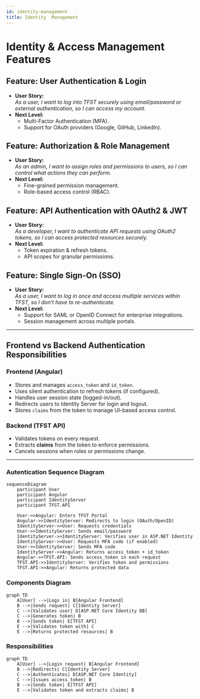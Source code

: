 ```yaml
---
id: identity-management
title: Identity  Management
---
```


# Identity & Access Management Features

## Feature: User Authentication & Login
- **User Story:**  
  *As a user, I want to log into TFST securely using email/password or external authentication, so I can access my account.*
- **Next Level:**  
  - Multi-Factor Authentication (MFA).  
  - Support for OAuth providers (Google, GitHub, LinkedIn).  

## Feature: Authorization & Role Management
- **User Story:**  
  *As an admin, I want to assign roles and permissions to users, so I can control what actions they can perform.*
- **Next Level:**  
  - Fine-grained permission management.  
  - Role-based access control (RBAC).  

## Feature: API Authentication with OAuth2 & JWT
- **User Story:**  
  *As a developer, I want to authenticate API requests using OAuth2 tokens, so I can access protected resources securely.*
- **Next Level:**  
  - Token expiration & refresh tokens.  
  - API scopes for granular permissions.  

## Feature: Single Sign-On (SSO)
- **User Story:**  
  *As a user, I want to log in once and access multiple services within TFST, so I don’t have to re-authenticate.*
- **Next Level:**  
  - Support for SAML or OpenID Connect for enterprise integrations.  
  - Session management across multiple portals.

---
## Frontend vs Backend Authentication Responsibilities

### **Frontend (Angular)**
- Stores and manages `access_token` and `id_token`.
- Uses silent authentication to refresh tokens (if configured).
- Handles user session state (logged-in/out).
- Redirects users to Identity Server for login and logout.
- Stores `claims` from the token to manage UI-based access control.

### **Backend (TFST API)**
- Validates tokens on every request.
- Extracts **claims** from the token to enforce permissions.
- Cancels sessions when roles or permissions change.

---

### **Autentication Sequence Diagram**
```mermaid
sequenceDiagram
    participant User
    participant Angular
    participant IdentityServer
    participant TFST.API

    User->>Angular: Enters TFST Portal
    Angular->>IdentityServer: Redirects to login (OAuth/OpenID)
    IdentityServer->>User: Requests credentials
    User->>IdentityServer: Sends email/password
    IdentityServer->>IdentityServer: Verifies user in ASP.NET Identity
    IdentityServer->>User: Requests MFA code (if enabled)
    User->>IdentityServer: Sends MFA code
    IdentityServer->>Angular: Returns access_token + id_token
    Angular->>TFST.API: Sends access_token in each request
    TFST.API->>IdentityServer: Verifies token and permissions
    TFST.API->>Angular: Returns protected data
```

### Components Diagram

```mermaid
graph TD
    A[User] -->|Logs in| B[Angular Frontend]
    B -->|Sends request| C[Identity Server]
    C -->|Validates user| D[ASP.NET Core Identity DB]
    C -->|Generates token| B
    B -->|Sends token| E[TFST API]
    E -->|Validates token with| C
    E -->|Returns protected resources| B
```

### Responsibilities

```mermaid
graph TD
    A[User] -->|Login request| B[Angular Frontend]
    B -->|Redirects| C[Identity Server]
    C -->|Authenticates| D[ASP.NET Core Identity]
    C -->|Issues access_token| B
    B -->|Sends token| E[TFST API]
    E -->|Validates token and extracts claims| B
```
